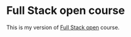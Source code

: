 # Full Stack open course

This is my version of [Full Stack open](https://www.fullstackopen.com) course.

